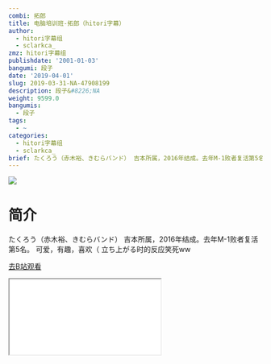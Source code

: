 ```yaml
---
combi: 拓郎
title: 电脑培训班-拓郎（hitori字幕）
author:
  - hitori字幕组
  - sclarkca_
zmz: hitori字幕组
publishdate: '2001-01-03'
bangumi: 段子
date: '2019-04-01'
slug: 2019-03-31-NA-47908199
description: 段子&#8226;NA
weight: 9599.0
bangumis:
  - 段子
tags:
  - ~
categories:
  - hitori字幕组
  - sclarkca_
brief: たくろう（赤木裕、きむらバンド） 吉本所属，2016年结成。去年M-1败者复活第5名。 可爱，有趣，喜欢（ 立ち上がる时的反应笑死ww
---
```

![](https://i.imgur.com/ilNHn75.jpg)
# 简介  
たくろう（赤木裕、きむらバンド）
吉本所属，2016年结成。去年M-1败者复活第5名。
可爱，有趣，喜欢（
立ち上がる时的反应笑死ww  

[去B站观看](https://www.bilibili.com/video/av47908199/)
<div class ="resp-container"><iframe class="testiframe" src="//player.bilibili.com/player.html?aid=47908199"", scrolling="no", allowfullscreen="true" > </iframe></div> 
